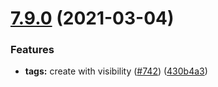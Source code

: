 # [7.9.0](https://github.com/contentful/contentful-management.js/compare/v7.8.0...v7.9.0) (2021-03-04)


### Features

* **tags:** create with visibility ([#742](https://github.com/contentful/contentful-management.js/issues/742)) ([430b4a3](https://github.com/contentful/contentful-management.js/commit/430b4a3d99825c612727acc7bf3f62d9627ac168))
